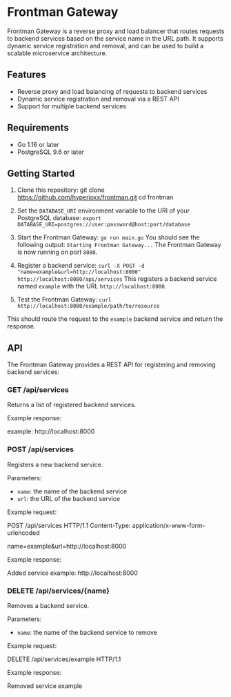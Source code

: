 # Frontman Gateway

Frontman Gateway is a reverse proxy and load balancer that routes requests to backend services based on the service name in the URL path. It supports dynamic service registration and removal, and can be used to build a scalable microservice architecture.

## Features

- Reverse proxy and load balancing of requests to backend services
- Dynamic service registration and removal via a REST API
- Support for multiple backend services

## Requirements

- Go 1.16 or later
- PostgreSQL 9.6 or later

## Getting Started

1. Clone this repository:
git clone https://github.com/hyperioxx/frontman.git
cd frontman

2. Set the `DATABASE_URI` environment variable to the URI of your PostgreSQL database:
  ```export DATABASE_URI=postgres://user:password@host:port/database ```
1. Start the Frontman Gateway:
 ```go run main.go```
  You should see the following output:
  ```Starting Frontman Gateway...```
  The Frontman Gateway is now running on port `8080`.

4. Register a backend service:
 ```curl -X POST -d "name=example&url=http://localhost:8000" http://localhost:8080/api/services```
 This registers a backend service named `example` with the URL `http://localhost:8000`.

5. Test the Frontman Gateway:
 ```curl http://localhost:8080/example/path/to/resource```



This should route the request to the `example` backend service and return the response.

## API

The Frontman Gateway provides a REST API for registering and removing backend services:

### GET /api/services

Returns a list of registered backend services.

Example response:

example: http://localhost:8000

### POST /api/services

Registers a new backend service.

Parameters:

- `name`: the name of the backend service
- `url`: the URL of the backend service

Example request:

POST /api/services HTTP/1.1
Content-Type: application/x-www-form-urlencoded

name=example&url=http://localhost:8000

Example response:

Added service example: http://localhost:8000

### DELETE /api/services/{name}

Removes a backend service.

Parameters:

- `name`: the name of the backend service to remove

Example request:

DELETE /api/services/example HTTP/1.1

Example response:

Removed service example
